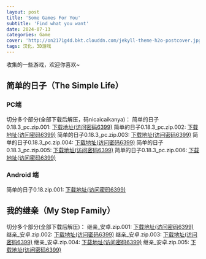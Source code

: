 ```yaml
---
layout: post
title: 'Some Games For You'
subtitle: 'Find what you want'
date: 2024-07-13
categories: Game
cover: 'http://on2171g4d.bkt.clouddn.com/jekyll-theme-h2o-postcover.jpg'
tags: 汉化，3D游戏
---
```


收集的一些游戏，欢迎你喜欢~

## 简单的日子（The Simple Life）
### PC端
切分多个部分(全部下载后解压，码nicaicaikanya)：
简单的日子0.18.3_pc.zip.001: [下载地址(访问密码6399)](https://url67.ctfile.com/f/36174967-1323555829-e931a7?p=6399)
简单的日子0.18.3_pc.zip.002: [下载地址(访问密码6399)](https://url67.ctfile.com/f/36174967-1323559732-dcb956?p=6399)
简单的日子0.18.3_pc.zip.003: [下载地址(访问密码6399)](https://url67.ctfile.com/f/36174967-1323560965-1f7e38?p=6399)
简单的日子0.18.3_pc.zip.004: [下载地址(访问密码6399)](https://url67.ctfile.com/f/36174967-1323561475-0d3cc9?p=6399)
简单的日子0.18.3_pc.zip.005: [下载地址(访问密码6399)](https://url67.ctfile.com/f/36174967-1323561943-cfee50?p=6399)
简单的日子0.18.3_pc.zip.006: [下载地址(访问密码6399)](https://url67.ctfile.com/f/36174967-1323562018-7e97c9?p=6399)
### Android 端
简单的日子0.18.zip.001: [下载地址(访问密码6399)](https://url67.ctfile.com/f/36174967-1323562915-6ecfa5?p=6399)

## 我的继亲（My Step Family）
切分多个部分(全部下载后解压)：
继亲_安卓.zip.001: [下载地址(访问密码6399)](https://url67.ctfile.com/f/36174967-1323161741-2f319c?p=6399)
继亲_安卓.zip.002: [下载地址(访问密码6399)](https://url67.ctfile.com/f/36174967-1323162863-f1cbb1?p=6399)
继亲_安卓.zip.003: [下载地址(访问密码6399)](https://url67.ctfile.com/f/36174967-1323164882-31af74?p=6399)
继亲_安卓.zip.004: [下载地址(访问密码6399)](https://url67.ctfile.com/f/36174967-1323165572-6e1d32?p=6399)
继亲_安卓.zip.005: [下载地址(访问密码6399)](https://url67.ctfile.com/f/36174967-1323166148-0b4902?p=6399)




